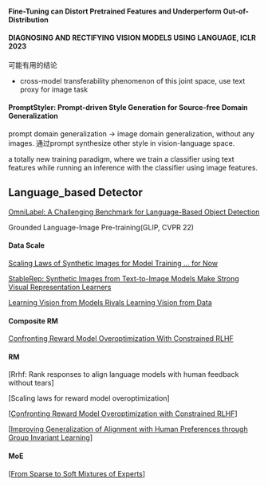 #### Fine-Tuning can Distort Pretrained Features and Underperform Out-of-Distribution



#### DIAGNOSING AND RECTIFYING VISION MODELS USING LANGUAGE, ICLR 2023

可能有用的结论

* cross-model transferability phenomenon of this joint space, use text proxy for image task

#### PromptStyler: Prompt-driven Style Generation for Source-free Domain Generalization

prompt domain generalization -> image domain generalization, without any images. 通过prompt  synthesize other style in vision-language space.

a totally new training paradigm, where we train a classifier using text features while running an inference with the classifier using image features.



## Language_based Detector

[OmniLabel: A Challenging Benchmark for Language-Based Object Detection](https://arxiv.org/abs/2304.11463)

Grounded Language-Image Pre-training(GLIP, CVPR 22)



#### Data Scale

[Scaling Laws of Synthetic Images for Model Training ... for Now](https://arxiv.org/abs/2312.04567)

[StableRep: Synthetic Images from Text-to-Image Models Make Strong Visual Representation Learners](https://arxiv.org/abs/2306.00984)

[Learning Vision from Models Rivals Learning Vision from Data](https://arxiv.org/abs/2312.17742)



#### Composite RM

[Confronting Reward Model Overoptimization With Constrained RLHF](https://openreview.net/attachment?id=gkfUvn0fLU&name=pdf)



#### RM

[Rrhf: Rank responses to align language models with human feedback without tears]

[Scaling laws for reward model overoptimization]

[[Confronting Reward Model Overoptimization with Constrained RLHF](https://openreview.net/forum?id=gkfUvn0fLU)]

[[Improving Generalization of Alignment with Human Preferences through Group Invariant Learning](https://openreview.net/forum?id=fwCoLe3TAX)]



#### MoE

[[From Sparse to Soft Mixtures of Experts](https://openreview.net/forum?id=jxpsAj7ltE)]

